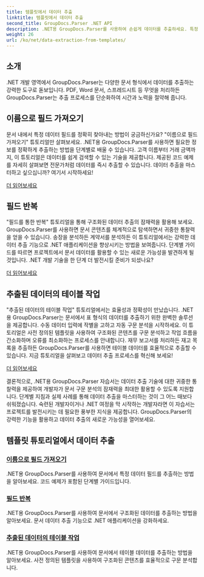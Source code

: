 ```yaml
---
title: 템플릿에서 데이터 추출
linktitle: 템플릿에서 데이터 추출
second_title: GroupDocs.Parser .NET API
description: .NET용 GroupDocs.Parser를 사용하여 손쉽게 데이터를 추출하세요. 특정 필드를 검색하고, 데이터를 반복하고, 추출된 콘텐츠의 테이블로 작업하는 방법을 알아보세요.
weight: 26
url: /ko/net/data-extraction-from-templates/
---
```


## 소개

.NET 개발 영역에서 GroupDocs.Parser는 다양한 문서 형식에서 데이터를 추출하는 강력한 도구로 돋보입니다. PDF, Word 문서, 스프레드시트 등 무엇을 처리하든 GroupDocs.Parser는 추출 프로세스를 단순화하여 시간과 노력을 절약해 줍니다.

## 이름으로 필드 가져오기

문서 내에서 특정 데이터 필드를 정확히 찾아내는 방법이 궁금하신가요? "이름으로 필드 가져오기" 튜토리얼만 살펴보세요. .NET용 GroupDocs.Parser를 사용하면 필요한 정보를 정확하게 추출하는 방법을 단계별로 배울 수 있습니다. 고객 이름부터 거래 금액까지, 이 튜토리얼은 데이터를 쉽게 검색할 수 있는 기술을 제공합니다. 제공된 코드 예제를 자세히 살펴보면 전문가처럼 데이터를 즉시 추출할 수 있습니다. 데이터 추출을 마스터하고 싶으십니까? 여기서 시작하세요!

[더 읽어보세요](./get-field-by-name/)

## 필드 반복

"필드를 통한 반복" 튜토리얼을 통해 구조화된 데이터 추출의 잠재력을 활용해 보세요. GroupDocs.Parser를 사용하면 문서 콘텐츠를 체계적으로 탐색하면서 귀중한 통찰력을 얻을 수 있습니다. 송장을 분석하든 계약서를 분석하든 이 튜토리얼에서는 강력한 데이터 추출 기능으로 .NET 애플리케이션을 향상시키는 방법을 보여줍니다. 단계별 가이드를 따르면 프로젝트에서 문서 데이터를 활용할 수 있는 새로운 가능성을 발견하게 될 것입니다. .NET 개발 기술을 한 단계 더 발전시킬 준비가 되셨나요?

[더 읽어보세요](./iterate-through-fields/)

## 추출된 데이터의 테이블 작업

"추출된 데이터의 테이블 작업" 튜토리얼에서는 효율성과 정확성이 만났습니다. .NET용 GroupDocs.Parser는 문서에서 표 형식의 데이터를 추출하기 위한 완벽한 솔루션을 제공합니다. 수동 데이터 입력에 작별을 고하고 자동 구문 분석을 시작하세요. 이 튜토리얼은 사전 정의된 템플릿을 사용하여 구조화된 콘텐츠를 구문 분석하고 작업 흐름을 간소화하며 오류를 최소화하는 프로세스를 안내합니다. 재무 보고서를 처리하든 재고 목록을 추출하든 GroupDocs.Parser를 사용하면 테이블 데이터를 효율적으로 추출할 수 있습니다. 지금 튜토리얼을 살펴보고 데이터 추출 프로세스를 혁신해 보세요!

[더 읽어보세요](./working-with-tables-in-extracted-data/)

결론적으로, .NET용 GroupDocs.Parser 자습서는 데이터 추출 기술에 대한 귀중한 통찰력을 제공하여 개발자가 문서 구문 분석의 잠재력을 최대한 활용할 수 있도록 지원합니다. 단계별 지침과 실제 사례를 통해 데이터 추출을 마스터하는 것이 그 어느 때보다 쉬워졌습니다. 숙련된 개발자이거나 .NET 여정을 막 시작하는 개발자라면 이 자습서는 프로젝트를 발전시키는 데 필요한 풍부한 지식을 제공합니다. GroupDocs.Parser의 강력한 기능을 활용하고 데이터 추출의 새로운 가능성을 열어보세요.
## 템플릿 튜토리얼에서 데이터 추출
### [이름으로 필드 가져오기](./get-field-by-name/)
.NET용 GroupDocs.Parser를 사용하여 문서에서 특정 데이터 필드를 추출하는 방법을 알아보세요. 코드 예제가 포함된 단계별 가이드입니다.
### [필드 반복](./iterate-through-fields/)
.NET용 GroupDocs.Parser를 사용하여 문서에서 구조화된 데이터를 추출하는 방법을 알아보세요. 문서 데이터 추출 기능으로 .NET 애플리케이션을 강화하세요.
### [추출된 데이터의 테이블 작업](./working-with-tables-in-extracted-data/)
.NET용 GroupDocs.Parser를 사용하여 문서에서 테이블 데이터를 추출하는 방법을 알아보세요. 사전 정의된 템플릿을 사용하여 구조화된 콘텐츠를 효율적으로 구문 분석합니다.